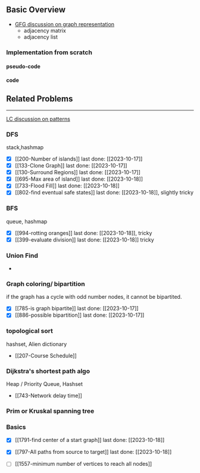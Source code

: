 ## Basic Overview
- [GFG discussion on graph representation](https://www.geeksforgeeks.org/graph-and-its-representations/)
	- adjacency matrix
	- adjacency list

### Implementation from scratch
#### pseudo-code

#### code

## Related Problems
---
[LC discussion on patterns](https://leetcode.com/discuss/study-guide/655708/Graph-For-Beginners-Problems-or-Pattern-or-Sample-Solutions)

### DFS
stack,hashmap
- [x] [[200-Number of islands]] last done: [[2023-10-17]]
- [x] [[133-Clone Graph]] last done: [[2023-10-17]]
- [x] [[130-Surround Regions]] last done: [[2023-10-17]]
- [x] [[695-Max area of island]] last done: [[2023-10-18]]
- [x] [[733-Flood Fill]] last done: [[2023-10-18]]
- [x] [[802-find eventual safe states]] last done: [[2023-10-18]], slightly tricky

### BFS
queue, hashmap
- [x] [[994-rotting oranges]] last done: [[2023-10-18]], tricky
- [x] [[399-evaluate division]] last done: [[2023-10-18]] tricky
### Union Find
-

### Graph coloring/ bipartition
if the graph has a cycle with odd number nodes, it cannot be bipartited.
- [x] [[785-is graph bipartite]] last done: [[2023-10-17]]
- [x] [[886-possible bipartition]] last done: [[2023-10-17]]
### topological sort
hashset, Alien dictionary
- [[207-Course Schedule]]

### Dijkstra's shortest path algo
Heap / Priority Queue, Hashset
- [[743-Network delay time]]
### Prim or Kruskal spanning tree

### Basics
- [x] [[1791-find center of a start graph]] last done: [[2023-10-18]]
- [x] [[797-All paths from source to target]] last done: [[2023-10-18]]
- [ ] [[1557-minimum number of vertices to reach all nodes]]


